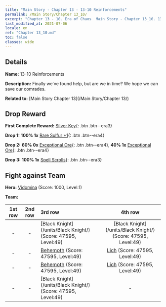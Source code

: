 ```yaml
---
title: "Main Story - Chapter 13 - 13-10 Reinforcements"
permalink: /Main Story/Chapter 13_10/
excerpt: "Chapter 13 - 10. Era of Chaos  Main Story - Chapter 13_10. 13-10 Reinforcements"
last_modified_at: 2021-07-06
locale: en
ref: "Chapter 13_10.md"
toc: false
classes: wide
---
```


## Details

 **Name:** 13-10 Reinforcements

 **Description:** Finally we've found help, but are we in time? We hope we can save our comrades.

 **Related to:** [Main Story Chapter 13](/Main Story/Chapter 13/)

## Drop Reward

 **First Complete Reward:** [Silver Key](/Items/con_693/){: .btn .btn--era3}

 **Drop 1:** **100% 1x** [Rare Sulfur +1](/Items/mat_43/){: .btn .btn--era4}

 **Drop 2:** **60% 0x** [Exceptional Ore](/Items/mat_33/){: .btn .btn--era4}, **40% 1x** [Exceptional Ore](/Items/mat_33/){: .btn .btn--era4}

 **Drop 3:** **100% 1x** [Spell Scrolls](/Items/con_694/){: .btn .btn--era3}


## Fight against Team
 **Hero:** [Vidomina](/heroes/Vidomina/) (Score: 1000, Level:1)

 **Team:**


  | 1st row | 2nd row | 3rd row | 4th row |
  |:----:|:----:|:----|:----:|
  | - | - | [Black Knight](/units/Black Knight/) (Score: 47595, Level:49)  | [Black Knight](/units/Black Knight/) (Score: 47595, Level:49)  |
  | - | - | [Behemoth](/units/Behemoth/) (Score: 47595, Level:49)  | [Lich](/units/Lich/) (Score: 47595, Level:49)  |
  | - | - | [Behemoth](/units/Behemoth/) (Score: 47595, Level:49)  | [Lich](/units/Lich/) (Score: 47595, Level:49)  |
  | - | - | [Black Knight](/units/Black Knight/) (Score: 47595, Level:49)  | - |


